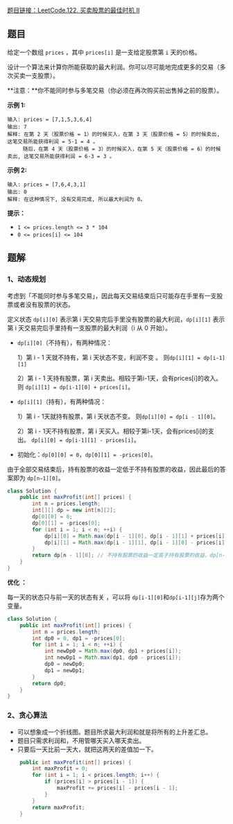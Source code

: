 [题目链接：LeetCode.122. 买卖股票的最佳时机 II](https://leetcode-cn.com/problems/best-time-to-buy-and-sell-stock-ii/)

## 题目

给定一个数组 `prices` ，其中 `prices[i]` 是一支给定股票第 `i` 天的价格。

设计一个算法来计算你所能获取的最大利润。你可以尽可能地完成更多的交易（多次买卖一支股票）。

**注意：**你不能同时参与多笔交易（你必须在再次购买前出售掉之前的股票）。 

**示例 1:**

```
输入: prices = [7,1,5,3,6,4]
输出: 7
解释: 在第 2 天（股票价格 = 1）的时候买入，在第 3 天（股票价格 = 5）的时候卖出, 这笔交易所能获得利润 = 5-1 = 4 。
     随后，在第 4 天（股票价格 = 3）的时候买入，在第 5 天（股票价格 = 6）的时候卖出, 这笔交易所能获得利润 = 6-3 = 3 。
```

**示例 2:**

```
输入: prices = [7,6,4,3,1]
输出: 0
解释: 在这种情况下, 没有交易完成, 所以最大利润为 0。 
```

**提示：**

- `1 <= prices.length <= 3 * 104`
- `0 <= prices[i] <= 104`

## 题解

### 1、动态规划

考虑到「不能同时参与多笔交易」，因此每天交易结束后只可能存在手里有一支股票或者没有股票的状态。

定义状态 `dp[i][0]` 表示第 i 天交易完后手里没有股票的最大利润，`dp[i][1]` 表示第 i 天交易完后手里持有一支股票的最大利润（i 从 0 开始）。

* `dp[i][0]`（不持有），有两种情况：

  1）第 i - 1 天就不持有，第 i 天状态不变，利润不变 。 则`dp[i][1] = dp[i-1][1]`

  2）第 i - 1 天持有股票，第 i 天卖出。相较于第i-1天，会有prices[i]的收入。则 `dp[i][1] = dp[i-1][0] + prices[i]`。

* `dp[i][1]`（持有），有两种情况：

  1）第 i - 1天就持有股票，第 i 天状态不变。 则`dp[i][0] = dp[i - 1][0]`。

  2）第 i - 1天不持有股票，第 i 天买入。相较于第i-1天，会有prices[i]的支出。 `dp[i][0] = dp[i-1][1] - prices[i]`。

* 初始化：`dp[0][0] = 0`，`dp[0][1] = -prices[0]`。

由于全部交易结束后，持有股票的收益一定低于不持有股票的收益，因此最后的答案即为 `dp[n−1][0]`。

```java
class Solution {
    public int maxProfit(int[] prices) {
        int n = prices.length;
        int[][] dp = new int[n][2];
        dp[0][0] = 0;
        dp[0][1] = -prices[0];
        for (int i = 1; i < n; ++i) {
            dp[i][0] = Math.max(dp[i - 1][0], dp[i - 1][1] + prices[i]);
            dp[i][1] = Math.max(dp[i - 1][1], dp[i - 1][0] - prices[i]);
        }
        return dp[n - 1][0]; // 不持有股票的收益一定高于持有股票的收益，dp[n-1][0]大于dp[n-1][1]
    }
}
```

**优化 ：**

每一天的状态只与前一天的状态有关 ，可以将 `dp[i-1][0]`和`dp[i-1][j]`存为两个变量。

```java
class Solution {
    public int maxProfit(int[] prices) {
        int n = prices.length;
        int dp0 = 0, dp1 = -prices[0];
        for (int i = 1; i < n; ++i) {
            int newDp0 = Math.max(dp0, dp1 + prices[i]);
            int newDp1 = Math.max(dp1, dp0 - prices[i]);
            dp0 = newDp0;
            dp1 = newDp1;
        }
        return dp0;
    }
}
```

### 2、贪心算法

* 可以想象成一个折线图。题目所求最大利润和就是将所有的上升差汇总。
* 题目只需求利润和，不用管哪天买入哪天卖出。
* 只要后一天比前一天大，就把这两天的差值加一下。

```java
    public int maxProfit(int[] prices) {
        int maxProfit = 0;
        for (int i = 1; i < prices.length; i++) {
            if (prices[i] > prices[i - 1]) {
                maxProfit += prices[i] - prices[i - 1];
            }
        }
        return maxProfit;
    }
```

